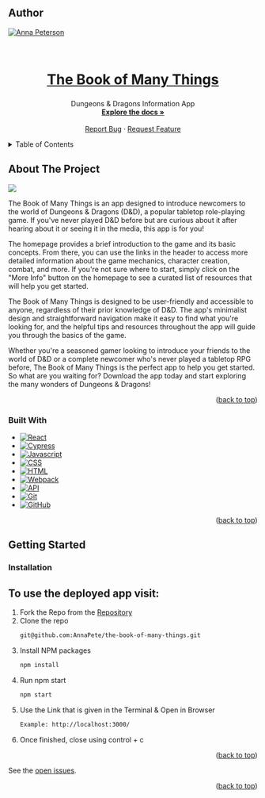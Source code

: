 <a name="readme-top"></a>

## Author
 [![Anna Peterson][Anna-badge]][Anna-url]

<br />

  <a href="https://github.com/AnnaPete/the-book-of-many-things">
    <h1 align="center">The Book of Many Things</h1>
  </a>

<h3 align="center"></h3>

  <p align="center">
    Dungeons & Dragons Information App 
    <br />
    <a href="https://github.com/AnnaPete/the-book-of-many-things"><strong>Explore the docs »</strong></a>
    <br />
    <br />
    <a href="https://github.com/AnnaPete/the-book-of-many-things/issues">Report Bug</a>
    ·
    <a href="https://github.com/AnnaPete/the-book-of-many-things/issues">Request Feature</a>
  </p>
</div>

<details>
  <summary>Table of Contents</summary>
  <ol>
    <li>
      <a href="#about-the-project">About The Project</a>
      <ul>
        <li><a href="#built-with">Built With</a></li>
      </ul>
    </li>
    <li>
      <a href="#getting-started">Getting Started</a>
      <ul>
        <li><a href="#installation">Installation</a></li>
      </ul>
    </li>
  </ol>
</details>

## About The Project

![](https://cdn.loom.com/sessions/thumbnails/05be0c6267394139b88f3a8ea0bf86a5-with-play.gif)


The Book of Many Things is an app designed to introduce newcomers to the world of Dungeons & Dragons (D&D), a popular tabletop role-playing game. If you've never played D&D before but are curious about it after hearing about it or seeing it in the media, this app is for you!

The homepage provides a brief introduction to the game and its basic concepts. From there, you can use the links in the header to access more detailed information about the game mechanics, character creation, combat, and more. If you're not sure where to start, simply click on the "More Info" button on the homepage to see a curated list of resources that will help you get started.

The Book of Many Things is designed to be user-friendly and accessible to anyone, regardless of their prior knowledge of D&D. The app's minimalist design and straightforward navigation make it easy to find what you're looking for, and the helpful tips and resources throughout the app will guide you through the basics of the game.

Whether you're a seasoned gamer looking to introduce your friends to the world of D&D or a complete newcomer who's never played a tabletop RPG before, The Book of Many Things is the perfect app to help you get started. So what are you waiting for? Download the app today and start exploring the many wonders of Dungeons & Dragons!

<p align="right">(<a href="#readme-top">back to top</a>)</p>

### Built With
- [![React][React]][react-url] 
- [![Cypress]][Cypress-url]
- [![Javascript][javascript.js]][javascript-url]
- [![CSS][css]][css-url]
- [![HTML][html]][html-url]
- [![Webpack][webpack]][webpack-url]
- [![API][api]][api-url]
- [![Git][git]][git-url]
- [![GitHub][github]][github-url]

<p align="right">(<a href="#readme-top">back to top</a>)</p>

## Getting Started

### Installation
## To use the deployed app visit: 

1. Fork the Repo from the [Repository](https://github.com/AnnaPete/the-book-of-many-things)
2. Clone the repo
   ```sh
   git@github.com:AnnaPete/the-book-of-many-things.git
   ```
3. Install NPM packages
   ```sh
   npm install
   ```
4. Run npm start
   ```sh
   npm start
   ```
5. Use the Link that is given in the Terminal & Open in Browser
   ```sh
   Example: http://localhost:3000/
   ```
6. Once finished, close using control + c

<p align="right">(<a href="#readme-top">back to top</a>)</p>


See the [open issues](https://github.com/AnnaPete/the-book-of-many-things/issues).


<p align="right">(<a href="#readme-top">back to top</a>)</p>

[Anna-badge]: https://img.shields.io/badge/-Anna%20Peterson-Purple
[Anna-url]: https://github.com/AnnaPete
[React]: https://img.shields.io/badge/-ReactJs-61DAFB?logo=react&logoColor=white&style=for-the-badge
[react-url]: https://reactjs.org/
[mocha]: https://img.shields.io/badge/Mocha-FF2D20?style=for-the-badge&logo=mocha&logoColor=white
[mocha-url]: https://mochajs.org/
[Cypress]: https://img.shields.io/badge/CYPRESS-000000?style=for-the-badge&logo=cypress&logoColor=purple
[Cypress-url]: https://www.cypress.io/
[chai]: https://img.shields.io/badge/Chai-20232A?style=for-the-badge&logo=chai&logoColor=61DAFB
[chai-url]: https://www.chaijs.com/
[webpack]: https://img.shields.io/badge/Webpack-563D7C?style=for-the-badge&logo=webpack&logoColor=white
[webpack-url]: https://webpack.js.org/
[css]: https://img.shields.io/badge/CSS-000000?style=for-the-badge&logo=css&logoColor=white
[css-url]: https://www.w3.org/Style/CSS/Overview.en.html
[html]: https://img.shields.io/badge/HTML-4A4A55?style=for-the-badge&logo=HTML&logoColor=FF3E00
[html-url]: https://www.w3schools.com/howto/howto_make_a_website.asp
[javascript.js]: https://img.shields.io/badge/JavaScript-0769AD?style=for-the-badge&logo=javascript&logoColor=white
[javascript-url]: https://www.javascript.com/
[api]: https://img.shields.io/badge/API-15EA75?style=for-the-badge&logo=HTML&logoColor=FF3E00
[api-url]: https://www.w3schools.com/js/js_api_intro.asp
[github]: https://img.shields.io/badge/GitHub-22043C?style=for-the-badge&logo=github&logoColor=FF3E00
[github-url]: https://github.com/
[git]: https://img.shields.io/badge/Git-2E0305?style=for-the-badge&logo=git&logoColor=FF3E00
[git-url]: https://git-scm.com/

